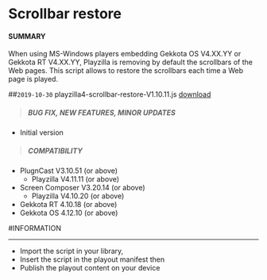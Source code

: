 # Scrollbar restore

#### **SUMMARY**
When using MS-Windows players embedding Gekkota OS V4.XX.YY or Gekkota RT V4.XX.YY, Playzilla is removing by default the scrollbars of the Web pages. This script allows to restore the scrollbars each time a Web page is played.

##`2019-10-30` playzilla4-scrollbar-restore-V1.10.11.js [download](https://github.com/innes-labs/archives/downloads/playout-scripts/scrollbar-restore/playzilla4-scrollbar-restore-V1.10.11.js)
>##### **BUG FIX, NEW FEATURES, MINOR UPDATES**
- Initial version
>##### **COMPATIBILITY**
- PlugnCast V3.10.51 (or above)
	- Playzilla	V4.11.11 (or above)
- Screen Composer V3.20.14 (or above)
	- Playzilla	V4.10.20 (or above)
- Gekkota RT 4.10.18 (or above)
- Gekkota OS 4.12.10 (or above)

#INFORMATION
***********************************************************************

- Import the script in your library,
- Insert the script in the playout manifest then
- Publish the playout content on your device
